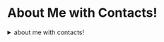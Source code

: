 # About Me with Contacts!
<details>
  <summary>about me with contacts!</summary>

ツ゚ i am 13 years old ツ゚

ツ゚ I really like coding and modding video games ツ゚

ツ゚ BIG DC & Marvel fan ツ゚

ツ゚ Looking for people who are familiar with prodigy math game for customer support ツ゚

ツ゚ CONTACTS ツ゚




<details>
  <summary>My Email!</summary>
  
  ツ゚ CONTACTS ツ゚
  
  My Main Email: calebthehufflepuff@gmail.com
  
